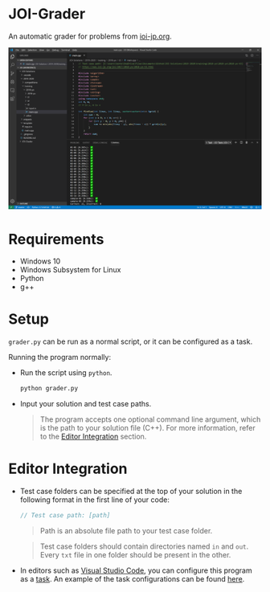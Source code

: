 # JOI-Grader
An automatic grader for problems from [ioi-jp.org](https://www.ioi-jp.org/).

![Screenshot](images/screenshot.png)

# Requirements
* Windows 10
* Windows Subsystem for Linux
* Python
* g++

# Setup
``grader.py`` can be run as a normal script, or it can be configured as a task.

Running the program normally:
* Run the script using ``python``.

    ```bash
    python grader.py
    ```

* Input your solution and test case paths.
    > The program accepts one optional command line argument, which is the path to your solution file (C++). For more information, refer to the [Editor Integration](#Editor-Integration) section.

# Editor Integration
* Test case folders can be specified at the top of your solution in the following format in the first line of your code:
    ```cpp
    // Test case path: [path]
    ```
    > Path is an absolute file path to your test case folder.

    > Test case folders should contain directories named ``in`` and ``out``. Every ``txt`` file in one folder should be present in the other.
* In editors such as [Visual Studio Code](https://code.visualstudio.com/), you can configure this program as a [task](https://code.visualstudio.com/Docs/editor/tasks). An example of the task configurations can be found [here](https://github.com/KentoNishi/.vscode/tree/JOI-Settings).